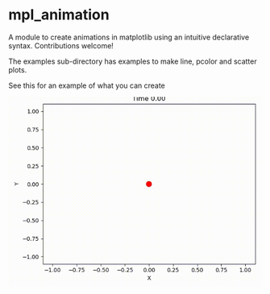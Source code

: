 # mpl_animation
A module to create animations in matplotlib using an intuitive declarative syntax.  Contributions welcome!

The examples sub-directory has examples to make line, pcolor and scatter plots.

See this for an example of what you can create

![](https://github.com/braaannigan/mpl_animation/blob/master/scatter.gif)

